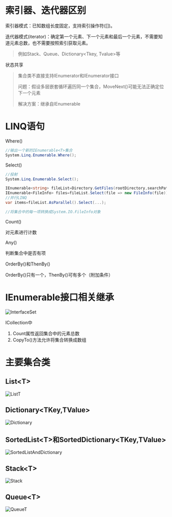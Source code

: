 # 索引器、迭代器区别

索引器模式：已知数组长度固定，支持索引操作符([])。

迭代器模式(iterator)：确定第一个元素、下一个元素和最后一个元素，不需要知道元素总数，也不需要按照索引获取元素。

> 例如Stack<T>、Queue<T>、Dictionary<Tkey, Tvalue>等



状态共享

>  集合类不直接支持IEnumerator<T>和IEnumerator接口
>
>  问题：假设多层嵌套循环遍历同一个集合，MoveNext()可能无法正确定位下一个元素
>
>  解决方案：继承自IEnumerable<T>

# LINQ语句

Where()

```c#
//输出一个新的IEnumerable<T>集合
System.Linq.Enumerable.Where();

```



Select()

```c#
//投射
System.Linq.Enumerable.Select();

IEnumerable<string> fileList=Directory.GetFiles(rootDirectory,searchPattern);
IEnumerable<FileInfo> files=fileList.Select(file => new FileInfo(file));
//并行LINQ
var items=fileList.AsParallel().Select(...);

//将集合中的每一项转换成System.IO.FileInfo对象
```



Count()

对元素进行计数



Any()

判断集合中是否有项



OrderBy()和ThenBy()

OrderBy()只有一个，ThenBy()可有多个（附加条件）

# IEnumerable接口相关继承

![InterfaceSet](InterfaceSet.png)

ICollection<T>中

1. Count属性返回集合中的元素总数
2. CopyTo()方法允许将集合转换成数组

# 主要集合类

## List\<T>

![ListT](ListT.png)

## Dictionary<TKey,TValue>

![Dictionary](Dictionary.png)

## SortedList\<T>和SortedDictionary<TKey,TValue>

![SortedListAndDictionary](SortedListAndDictionary.png)

## Stack\<T>

![Stack](Stack.png)

## Queue\<T>

![QueueT](QueueT.png)


